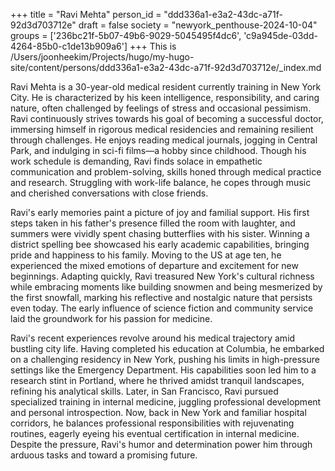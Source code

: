 +++
title = "Ravi Mehta"
person_id = "ddd336a1-e3a2-43dc-a71f-92d3d703712e"
draft = false
society = "newyork_penthouse-2024-10-04"
groups = ['236bc21f-5b07-49b6-9029-5045495f4dc6', 'c9a945de-03dd-4264-85b0-c1de13b909a6']
+++
This is /Users/joonheekim/Projects/hugo/my-hugo-site/content/persons/ddd336a1-e3a2-43dc-a71f-92d3d703712e/_index.md

Ravi Mehta is a 30-year-old medical resident currently training in New York City. He is characterized by his keen intelligence, responsibility, and caring nature, often challenged by feelings of stress and occasional pessimism. Ravi continuously strives towards his goal of becoming a successful doctor, immersing himself in rigorous medical residencies and remaining resilient through challenges. He enjoys reading medical journals, jogging in Central Park, and indulging in sci-fi films—a hobby since childhood. Though his work schedule is demanding, Ravi finds solace in empathetic communication and problem-solving, skills honed through medical practice and research. Struggling with work-life balance, he copes through music and cherished conversations with close friends.

Ravi's early memories paint a picture of joy and familial support. His first steps taken in his father's presence filled the room with laughter, and summers were vividly spent chasing butterflies with his sister. Winning a district spelling bee showcased his early academic capabilities, bringing pride and happiness to his family. Moving to the US at age ten, he experienced the mixed emotions of departure and excitement for new beginnings. Adapting quickly, Ravi treasured New York's cultural richness while embracing moments like building snowmen and being mesmerized by the first snowfall, marking his reflective and nostalgic nature that persists even today. The early influence of science fiction and community service laid the groundwork for his passion for medicine.

Ravi's recent experiences revolve around his medical trajectory amid bustling city life. Having completed his education at Columbia, he embarked on a challenging residency in New York, pushing his limits in high-pressure settings like the Emergency Department. His capabilities soon led him to a research stint in Portland, where he thrived amidst tranquil landscapes, refining his analytical skills. Later, in San Francisco, Ravi pursued specialized training in internal medicine, juggling professional development and personal introspection. Now, back in New York and familiar hospital corridors, he balances professional responsibilities with rejuvenating routines, eagerly eyeing his eventual certification in internal medicine. Despite the pressure, Ravi's humor and determination power him through arduous tasks and toward a promising future.

